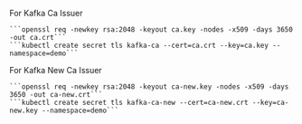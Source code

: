 For Kafka Ca Issuer

    ```openssl req -newkey rsa:2048 -keyout ca.key -nodes -x509 -days 3650 -out ca.crt```
    ```kubectl create secret tls kafka-ca --cert=ca.crt --key=ca.key --namespace=demo```

For Kafka New Ca Issuer

    ```openssl req -newkey rsa:2048 -keyout ca-new.key -nodes -x509 -days 3650 -out ca-new.crt```
    ```kubectl create secret tls kafka-ca-new --cert=ca-new.crt --key=ca-new.key --namespace=demo```

